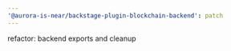 ```yaml
---
'@aurora-is-near/backstage-plugin-blockchain-backend': patch
---
```


refactor: backend exports and cleanup
